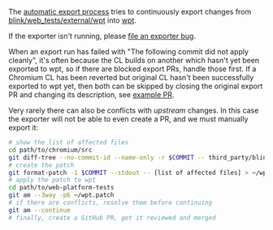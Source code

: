 The [automatic export process](https://chromium.googlesource.com/chromium/src/+/master/docs/testing/web_platform_tests.md#automatic-export-process) tries to continuously export changes from [blink/web_tests/external/wpt](https://cs.chromium.org/chromium/src/third_party/blink/web_tests/external/wpt/) into [wpt](https://github.com/web-platform-tests/wpt).

If the exporter isn't running, please [file an exporter bug](https://bugs.chromium.org/p/chromium/issues/entry?components=Blink%3EInfra%3EEcosystem&cc=robertma@chromium.org&summary=[WPT%20Export]).

When an export run has failed with "The following commit did not apply cleanly", it's often because the CL builds on another which hasn't yet been exported to wpt, so if there are blocked export PRs, handle those first. If a Chromium CL has been reverted but original CL hasn't been successfully exported to wpt yet, then both can be skipped by closing the original export PR and changing its description, see [example PR](https://github.com/web-platform-tests/wpt/pull/11357).

Very rarely there can also be conflicts with *upstream* changes. In this case the exporter will not be able to even create a PR, and we must manually export it:
```bash
# show the list of affected files
cd path/to/chromium/src
git diff-tree --no-commit-id --name-only -r $COMMIT -- third_party/blink/web_tests/external/wpt | grep -vE '(-expected\.txt|/OWNERS)$' | xargs echo
# create the patch
git format-patch -1 $COMMIT --stdout -- [list of affected files] > ~/wpt.patch
# apply the patch to wpt
cd path/to/web-platform-tests
git am --3way -p6 ~/wpt.patch
# if there are conflicts, resolve them before continuing
git am --continue
# finally, create a GitHub PR, get it reviewed and merged
```
